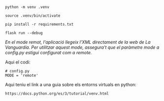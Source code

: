 <!-- Crear un entorn virtual:  -->


    python -m venv .venv

    source .venv/bin/activate

<!-- Instalem el requirements.txt si no el tenim  -->

    pip install -r requirements.txt


<!-- Iniciem l'aplicació amb aquesta opció -->

    flask run --debug



<!-- Mode remot -->

*En el mode remot, l'aplicació llegeix l'XML directament de la web de La Vanguardia. Per utilitzar aquest mode, assegura't que el paràmetre mode a config.py estigui configurat com a remote.*

Aqui el codi:

    # config.py
    MODE = 'remote'






<!-- Recursos addiocionals o links -->

Aqui teniu el link a una guia sobre els entorns virtuals en python:

    https://docs.python.org/es/3/tutorial/venv.html